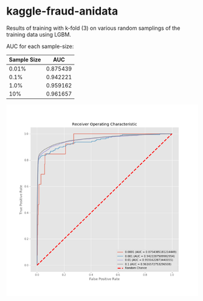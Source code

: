 # kaggle-fraud-anidata

Results of training with k-fold (3) on various random samplings of the training data using LGBM.

AUC for each sample-size:   

| Sample Size   | AUC           |
| ------------- |:-------------:|
| 0.01%         | 0.875439      |
| 0.1%          | 0.942221      |
| 1.0%          | 0.959162      |
| 10%           | 0.961657      | 

![Results](https://github.com/cipher982/kaggle-fraud-anidata/blob/master/ROC_2018-04-26%2020-07-52.png)
